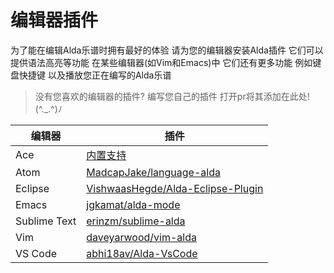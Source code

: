 # 编辑器插件

为了能在编辑Alda乐谱时拥有最好的体验 请为您的编辑器安装Alda插件 它们可以提供语法高亮等功能 在某些编辑器(如Vim和Emacs)中 它们还有更多功能 例如键盘快捷键 以及播放您正在编写的Alda乐谱

> 没有您喜欢的编辑器的插件?
> 编写您自己的插件 打开pr将其添加在此处! (^._.^)ﾉ

|编辑器|插件|
|--|--|
|Ace|[内置支持](https://ace.c9.io)|
|Atom|[MadcapJake/language-alda](https://github.com/MadcapJake/language-alda)|
|Eclipse|[VishwaasHegde/Alda-Eclipse-Plugin](https://github.com/VishwaasHegde/Alda-Eclipse-Plugin)|
|Emacs|[jgkamat/alda-mode](https://gitlab.com/jgkamat/alda-mode)|
|Sublime Text|[erinzm/sublime-alda](https://github.com/erinzm/sublime-alda)|
|Vim|[daveyarwood/vim-alda](https://github.com/daveyarwood/vim-alda)|
|VS Code|[abhi18av/Alda-VsCode](https://github.com/abhi18av/Alda-VsCode)|

